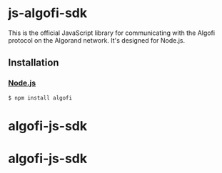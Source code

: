 # js-algofi-sdk

This is the official JavaScript library for communicating with the Algofi protocol on the Algorand network. It's designed for Node.js.

## Installation

### [Node.js](https://nodejs.org/en/download/)

```
$ npm install algofi
```
# algofi-js-sdk
# algofi-js-sdk
